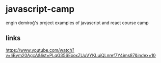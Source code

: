 # javascript-camp
engin demiroğ's project examples of javascript and react course camp

## links

https://www.youtube.com/watch?v=liBym20AgcA&list=PLqG356ExoxZUuVYKLuiQLnref7Y4ims87&index=10
